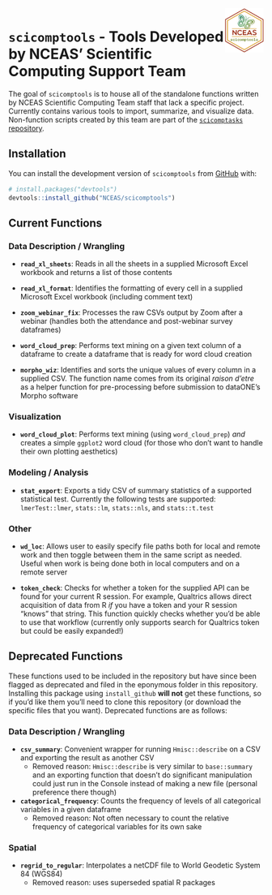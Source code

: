 
<!-- README.md is generated from README.Rmd. Please edit that file -->

<img src = "inst/images/scicomptools_hex.png" align = "right" width = "15%" />

# `scicomptools` - Tools Developed by NCEAS’ Scientific Computing Support Team

<!-- badges: start -->
<!-- badges: end -->

The goal of `scicomptools` is to house all of the standalone functions
written by NCEAS Scientific Computing Team staff that lack a specific
project. Currently contains various tools to import, summarize, and
visualize data. Non-function scripts created by this team are part of
the [`scicomptasks`
repository](https://github.com/NCEAS/scicomptasks#readme).

## Installation

You can install the development version of `scicomptools` from
[GitHub](https://github.com/) with:

``` r
# install.packages("devtools")
devtools::install_github("NCEAS/scicomptools")
```

## Current Functions

### Data Description / Wrangling

-   **`read_xl_sheets`**: Reads in all the sheets in a supplied
    Microsoft Excel workbook and returns a list of those contents

-   **`read_xl_format`**: Identifies the formatting of every cell in a
    supplied Microsoft Excel workbook (including comment text)

-   **`zoom_webinar_fix`**: Processes the raw CSVs output by Zoom after
    a webinar (handles both the attendance and post-webinar survey
    dataframes)

-   **`word_cloud_prep`**: Performs text mining on a given text column
    of a dataframe to create a dataframe that is ready for word cloud
    creation

-   **`morpho_wiz`**: Identifies and sorts the unique values of every
    column in a supplied CSV. The function name comes from its original
    *raison d’etre* as a helper function for pre-processing before
    submission to dataONE’s Morpho software

### Visualization

-   **`word_cloud_plot`**: Performs text mining (using
    `word_cloud_prep`) *and* creates a simple `ggplot2` word cloud (for
    those who don’t want to handle their own plotting aesthetics)

### Modeling / Analysis

-   **`stat_export`**: Exports a tidy CSV of summary statistics of a
    supported statistical test. Currently the following tests are
    supported: `lmerTest::lmer`, `stats::lm`, `stats::nls`, and
    `stats::t.test`

### Other

-   **`wd_loc`**: Allows user to easily specify file paths both for
    local and remote work and then toggle between them in the same
    script as needed. Useful when work is being done both in local
    computers and on a remote server

-   **`token_check`**: Checks for whether a token for the supplied API
    can be found for your current R session. For example, Qualtrics
    allows direct acquisition of data from R *if* you have a token and
    your R session “knows” that string. This function quickly checks
    whether you’d be able to use that workflow (currently only supports
    search for Qualtrics token but could be easily expanded!)

## Deprecated Functions

These functions used to be included in the repository but have since
been flagged as deprecated and filed in the eponymous folder in this
repository. Installing this package using `install_github` **will not**
get these functions, so if you’d like them you’ll need to clone this
repository (or download the specific files that you want). Deprecated
functions are as follows:

### Data Description / Wrangling

-   **`csv_summary`**: Convenient wrapper for running `Hmisc::describe`
    on a CSV and exporting the result as another CSV
    -   Removed reason: `Hmisc::describe` is very similar to
        `base::summary` and an exporting function that doesn’t do
        significant manipulation could just run in the Console instead
        of making a new file (personal preference there though)
-   **`categorical_frequency`**: Counts the frequency of levels of all
    categorical variables in a given dataframe
    -   Removed reason: Not often necessary to count the relative
        frequency of categorical variables for its own sake

### Spatial

-   **`regrid_to_regular`**: Interpolates a netCDF file to World
    Geodetic System 84 (WGS84)
    -   Removed reason: uses superseded spatial R packages

